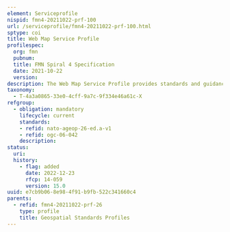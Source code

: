 ```yaml
---
element: Serviceprofile
nispid: fmn4-20211022-prf-100
url: /serviceprofile/fmn4-20211022-prf-100.html
sptype: coi
title: Web Map Service Profile
profilespec:
  org: fmn
  pubnum: 
  title: FMN Spiral 4 Specification
  date: 2021-10-22
  version: 
description: The Web Map Service Profile provides standards and guidance in support of Geospatial Services to provide a standardized interface for geodata provision in a defined format over a network connection.
taxonomy:
  - T-4a3a0865-33e0-4cff-9a7c-9f334e46a61c-X
refgroup:
  - obligation: mandatory
    lifecycle: current
    standards: 
    - refid: nato-ageop-26-ed.a-v1
    - refid: ogc-06-042
    description: 
status:
  uri: 
  history: 
    - flag: added
      date: 2022-12-23
      rfcp: 14-059
      version: 15.0
uuid: e7cb9b06-8e98-4f91-b9fb-522c341660c4
parents:
  - refid: fmn4-20211022-prf-26
    type: profile
    title: Geospatial Standards Profiles
---
```

